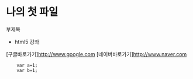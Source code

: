 나의 첫 파일
===============

부제목

* html5 강좌

[구글바로가기]http://www.google.com
[네이버바로가기]http://www.naver.com


```````
	var a=1;
	var b=1;

```````
